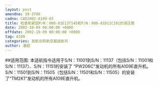 ```yaml
---
layout: post
amendno: 39-3786
cadno: CAD2002-A109-03
title: 检查和紧固P/N：000-01E13T145和P/N：000-01D11C181的液压管
date: 2002-10-09 00:00:00 +0800
effdate: 2002-10-09 00:00:00 +0800
tag: A109
categories: 民航总局航空器适航司
author: 潘超
---
```


##适用范围:
本适航指令适用于S/N：11001到S/N：11137（包括S/N：11001和S/N：11137）、S/N：11151的安装了 “PW206C”发动机的所有A109E直升机。
S/N：11501到S/N：11505（包括S/N：11501和S/N：11505）的安装了“TM2K1”发动机的所有A109E直升机。

